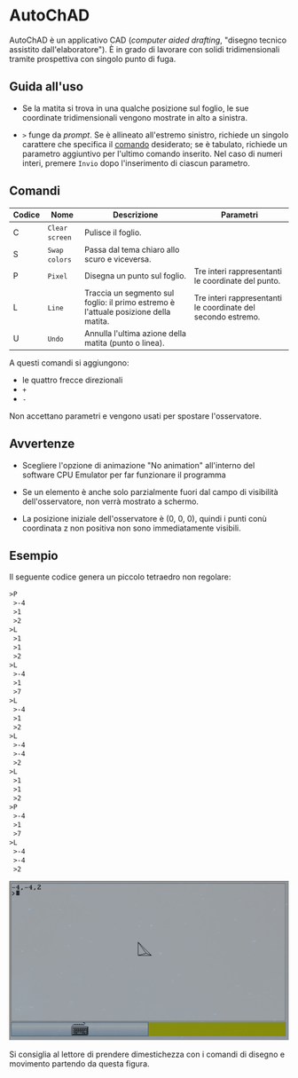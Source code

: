 # AutoChAD
AutoChAD è un applicativo CAD (*computer aided drafting*, "disegno tecnico
assistito dall'elaboratore"). È in grado di lavorare con solidi tridimensionali
tramite prospettiva con singolo punto di fuga.

## Guida all'uso
* Se la matita si trova in una qualche posizione sul foglio, le sue coordinate
tridimensionali vengono mostrate in alto a sinistra.

* `>` funge da *prompt*. Se è allineato all'estremo sinistro, richiede un singolo
carattere che specifica il [comando](#Comandi) desiderato; se è tabulato,
richiede un parametro aggiuntivo per l'ultimo comando inserito. Nel caso di
numeri interi, premere `Invio` dopo l'inserimento di ciascun parametro.

## Comandi
Codice | Nome | Descrizione | Parametri
------ | ---- | ----------- | ---------
C | `Clear screen` | Pulisce il foglio. |
S | `Swap colors` | Passa dal tema chiaro allo scuro e viceversa. |
P | `Pixel` | Disegna un punto sul foglio. | Tre interi rappresentanti le coordinate del punto.
L | `Line` | Traccia un segmento sul foglio: il primo estremo è l'attuale posizione della matita. | Tre interi rappresentanti le coordinate del secondo estremo.
U | `Undo` | Annulla l'ultima azione della matita (punto o linea). |

A questi comandi si aggiungono:
* le quattro frecce direzionali
* `+`
* `-`

Non accettano parametri e vengono usati per spostare l'osservatore.

## Avvertenze
* Scegliere l'opzione di animazione "No animation" all'interno del software
CPU Emulator per far funzionare il programma

* Se un elemento è anche solo parzialmente fuori dal campo di visibilità
dell'osservatore, non verrà mostrato a schermo.

* La posizione iniziale dell'osservatore è (0, 0, 0), quindi i punti conù
coordinata z non positiva non sono immediatamente visibili.

## Esempio
Il seguente codice genera un piccolo tetraedro non regolare:
```
>P
 >-4
 >1
 >2
>L
 >1
 >1
 >2
>L
 >-4
 >1
 >7
>L
 >-4
 >1
 >2
>L
 >-4
 >-4
 >2
>L
 >1
 >1
 >2
>P
 >-4
 >1
 >7
>L
 >-4
 >-4
 >2
```
![Schermata di esempio](./Example.png)

Si consiglia al lettore di prendere dimestichezza con i comandi di disegno e
movimento partendo da questa figura.
